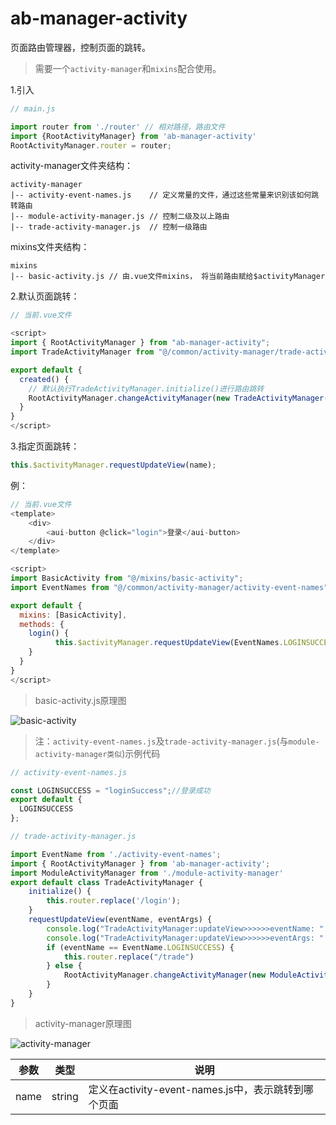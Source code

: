 # ab-manager-activity

页面路由管理器，控制页面的跳转。

> 需要一个`activity-manager`和`mixins`配合使用。

1.引入

```js
// main.js

import router from './router' // 相对路径，路由文件
import {RootActivityManager} from 'ab-manager-activity'
RootActivityManager.router = router;
```

activity-manager文件夹结构：

```
activity-manager
|-- activity-event-names.js    // 定义常量的文件，通过这些常量来识别该如何跳转路由
|-- module-activity-manager.js // 控制二级及以上路由
|-- trade-activity-manager.js  // 控制一级路由
```

mixins文件夹结构：

```
mixins
|-- basic-activity.js // 由.vue文件mixins， 将当前路由赋给$activityManager
```

2.默认页面跳转：

```js
// 当前.vue文件

<script>
import { RootActivityManager } from "ab-manager-activity";
import TradeActivityManager from "@/common/activity-manager/trade-activity-manager"; // 相对路径

export default {
  created() {
    // 默认执行TradeActivityManager.initialize()进行路由跳转
    RootActivityManager.changeActivityManager(new TradeActivityManager());
  }
}
</script>
```

3.指定页面跳转：

```js
this.$activityManager.requestUpdateView(name);
```

例：

```js
// 当前.vue文件
<template>
    <div>
        <aui-button @click="login">登录</aui-button>
    </div>
</template>

<script>
import BasicActivity from "@/mixins/basic-activity";
import EventNames from "@/common/activity-manager/activity-event-names"; // 相对路径

export default {
  mixins: [BasicActivity],
  methods: {
    login() {
          this.$activityManager.requestUpdateView(EventNames.LOGINSUCCESS);
    }
  }
}
</script>
```
> basic-activity.js原理图

![basic-activity](../lib/assets/basic-activity.png)

> 注：`activity-event-names.js`及`trade-activity-manager.js`(与`module-activity-manager类似`)示例代码

```js
// activity-event-names.js

const LOGINSUCCESS = "loginSuccess";//登录成功
export default {
  LOGINSUCCESS
};
```

```js
// trade-activity-manager.js

import EventName from './activity-event-names';
import { RootActivityManager } from 'ab-manager-activity';
import ModuleActivityManager from './module-activity-manager'
export default class TradeActivityManager {
    initialize() {
        this.router.replace('/login');
    }
    requestUpdateView(eventName, eventArgs) {
        console.log("TradeActivityManager:updateView>>>>>>eventName: " + eventName);
        console.log("TradeActivityManager:updateView>>>>>>eventArgs: " + eventArgs);
        if (eventName == EventName.LOGINSUCCESS) {
            this.router.replace("/trade")
        } else {
            RootActivityManager.changeActivityManager(new ModuleActivityManager());
        }
    }
}
```
> activity-manager原理图

![activity-manager](../lib/assets/activity-manager.png)

| 参数     | 类型 | 说明 |
| -------- | --- | --- |
| name | string | 定义在activity-event-names.js中，表示跳转到哪个页面 |